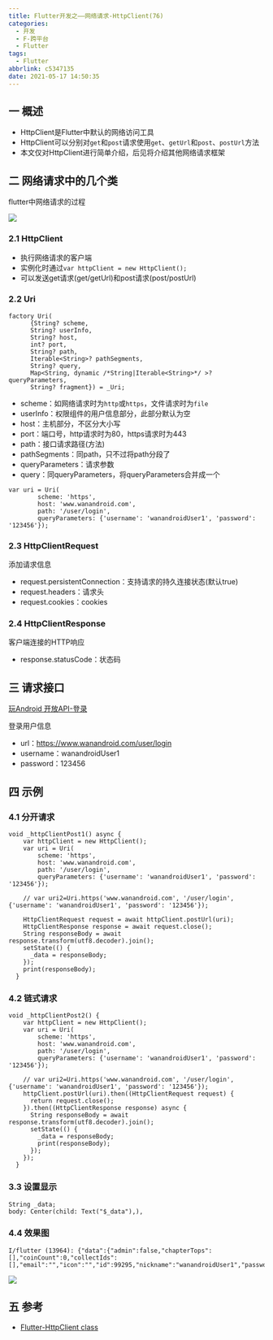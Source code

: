 ```yaml
---
title: Flutter开发之——网络请求-HttpClient(76)
categories:
  - 开发
  - F-跨平台
  - Flutter
tags:
  - Flutter
abbrlink: c5347135
date: 2021-05-17 14:50:35
---
```

## 一 概述

* HttpClient是Flutter中默认的网络访问工具
* HttpClient可以分别对`get`和`post`请求使用`get`、`getUrl`和`post`、`postUrl`方法
* 本文仅对HttpClient进行简单介绍，后见将介绍其他网络请求框架

<!--more-->

## 二 网络请求中的几个类

flutter中网络请求的过程

![][1]

### 2.1 HttpClient

* 执行网络请求的客户端
* 实例化时通过`var httpClient = new HttpClient();`
* 可以发送get请求(get/getUrl)和post请求(post/postUrl)

### 2.2 Uri

```
factory Uri(
      {String? scheme,
      String? userInfo,
      String? host,
      int? port,
      String? path,
      Iterable<String>? pathSegments,
      String? query,
      Map<String, dynamic /*String|Iterable<String>*/ >? queryParameters,
      String? fragment}) = _Uri;
```

* scheme：如网络请求时为`http`或`https`，文件请求时为`file`
* userInfo：权限组件的用户信息部分，此部分默认为空
* host：主机部分，不区分大小写
* port：端口号，http请求时为80，https请求时为443
* path：接口请求路径(方法)
* pathSegments：同path，只不过将path分段了
* queryParameters：请求参数
* query：同queryParameters，将queryParameters合并成一个

```
var uri = Uri(
        scheme: 'https',
        host: 'www.wanandroid.com',
        path: '/user/login',
        queryParameters: {'username': 'wanandroidUser1', 'password': '123456'});
```

### 2.3 HttpClientRequest

添加请求信息

* request.persistentConnection：支持请求的持久连接状态(默认true)
* request.headers：请求头
* request.cookies：cookies

### 2.4 HttpClientResponse

客户端连接的HTTP响应

* response.statusCode：状态码

## 三 请求接口

[玩Android 开放API-登录](https://wanandroid.com/blog/show/2)

登录用户信息

* url：https://www.wanandroid.com/user/login
* username：wanandroidUser1
* password：123456

## 四 示例

### 4.1 分开请求

```
void _httpClientPost1() async {
    var httpClient = new HttpClient();
    var uri = Uri(
        scheme: 'https',
        host: 'www.wanandroid.com',
        path: '/user/login',
        queryParameters: {'username': 'wanandroidUser1', 'password': '123456'});

    // var uri2=Uri.https('www.wanandroid.com', '/user/login',{'username': 'wanandroidUser1', 'password': '123456'});

    HttpClientRequest request = await httpClient.postUrl(uri);
    HttpClientResponse response = await request.close();
    String responseBody = await response.transform(utf8.decoder).join();
    setState(() {
      _data = responseBody;
    });
    print(responseBody);
  }
```

### 4.2 链式请求

```
void _httpClientPost2() {
    var httpClient = new HttpClient();
    var uri = Uri(
        scheme: 'https',
        host: 'www.wanandroid.com',
        path: '/user/login',
        queryParameters: {'username': 'wanandroidUser1', 'password': '123456'});

    // var uri2=Uri.https('www.wanandroid.com', '/user/login',{'username': 'wanandroidUser1', 'password': '123456'});
    httpClient.postUrl(uri).then((HttpClientRequest request) {
      return request.close();
    }).then((HttpClientResponse response) async {
      String responseBody = await response.transform(utf8.decoder).join();
      setState(() {
        _data = responseBody;
        print(responseBody);
      });
    });
  }
```

### 3.3 设置显示

```
String _data;
body: Center(child: Text("$_data"),),
```

### 4.4 效果图

```
I/flutter (13964): {"data":{"admin":false,"chapterTops":[],"coinCount":0,"collectIds":[],"email":"","icon":"","id":99295,"nickname":"wanandroidUser1","password":"","publicName":"wanandroidUser1","token":"","type":0,"username":"wanandroidUser1"},"errorCode":0,"errorMsg":""}
```
![][2]

## 五 参考
* [Flutter-HttpClient class](https://api.dart.dev/stable/2.13.0/dart-io/HttpClient-class.html)


[1]:https://cdn.jsdelivr.net/gh/PGzxc/CDN/blog-flutter/flutter-http-process.png
[2]:https://cdn.jsdelivr.net/gh/PGzxc/CDN/blog-flutter/flutter-httpclient-sample.png
